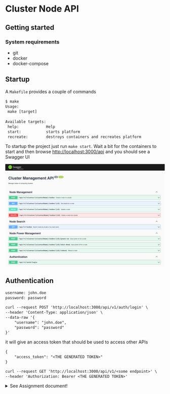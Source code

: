 # Cluster Node API

## Getting started

### System requirements

-   git
-   docker
-   docker-compose

## Startup

A `Makefile` provides a couple of commands

```shell
$ make
Usage:
 make [target]

Available targets:
 help:            Help
 start:           starts platform
 recreate:        destroys containers and recreates platform
```
To startup the project just run `make start`.
Wait a bit for the containers to start and then browse [http://localhost:3000/api](http://localhost:3000/api) and you should see a Swagger UI

![Screenshot](./docs/assets/img.png)

## Authentication
```text
username: john.doe
password: password
```
```shell
curl --request POST 'http://localhost:3000/api/v1/auth/login' \
--header 'Content-Type: application/json' \
--data-raw '{
    "username": "john.doe",
    "password": "password"
}'
```

it will give an access token that should be used to access other APIs

```shell
{
    "access_token": "<THE GENERATED TOKEN>"
}
```

```shell
curl --request GET 'http://localhost:3000/api/v1/<some endpoint>' \
--header 'Authorization: Bearer <THE GENERATED TOKEN>'
```

<details>
  <summary>See Assignment document!</summary>

# Interview Assignment - Cluster Node API

Hello, dear candidate! Thanks for taking the time to try this out.

The goal of this assignment is to assert (to some degree) your skills as a software engineer. You should focus on showcasing your skill at coding and problem solving. The solution is intentionally open-ended, to give you space for personal interpretation, but for all intents and purposes you can pretend that you're building a production-ready application!

You can develop the assignment in any common language you can demonstrate being comfortable coding with.

You're **allowed and encouraged** to use third party libraries and tools, as long as they are free and open source. An effective developer knows what to build and what to reuse, but also how his/her tools work. Be prepared to answer some questions about these, like why you chose them and what other alternatives you considered.

As this is a code review process, please minimize generated code, as this might make our jobs as reviewers more difficult.

_Note: While we love open source at SUSE, please do not create a public repo with your assignment in! This test is only shared with people interviewing, and for obvious reasons we'd like it to remain this way._

## Instructions

1. Clone this repository.
2. Create a pull request targeting the master branch of this repository.
   This PR should contain setup instructions for your application and a breakdown of the technologies & packages you chose to use, why you chose to use them, and the design decisions you made.
3. Reply to the email thread you're having with our HR department telling them we can start reviewing your code.

## Requirements

Create a simple API to manage nodes of computing clusters.
We'll refer to this as "The API" throughout the rest of this document.

There are two possible types of end users for this API: an unauthenticated one, and an authenticated one. We'll refer to these as "anonymous user" and "privileged user" respectively. The privileged user can implicitly also do everything the anonymous user can.

- As an anonymous user, I shall be able to access The API remotely.
- As an anonymous user, I shall be able to read a list of features The API offers.
- As an anonymous user, I shall be informed when trying to use a feature that is only available to privileged users.
- As a privileged user, I shall be able to search for nodes, either by node name or by cluster name.
- As a privileged user, I shall be able to create/read/update/delete nodes.
- As a privileged user, I shall be able to issue power-on/shutdown/reboot commands to a single node.

### Constraints and details

- The achitectural patterns, protocols and schemas used to implement The API are left as free design decisions.
- The only required entity handled by The API is a cluster _node_. Clusters are not required to be handled as a dedicated entity.
- The state represented by The API obviously doesn't have to be an actual cluster: the _single source of truth_ is expected to be simulated by any mean necessary (filesystem, database, object storage, etc); the only requirement is that such state must be persistent, i.e. restarting The API doesn't clear the data.
- The API itself doesn't _need_ to be "containerized" but, as a developer, I should be able to perform changes to the source code of The API and observe the results, by building/running it, on a Linux system which only provides an OCI container engine, without installing any new packages.
- Additional features you might want to autonomously define and implement are welcome!


## What to expect from the review

The review of your solution will happen in two phases:
1. First, you'll have a chance to interact with the interviewer[s] in a traditional asynchronous code review, like you would do on GitHub every day.
2. After the async peer review is done, we'll schedule a live chat with team, where further in-depth questions might be asked, to give you the chance to meet your potential future colleagues!

## Good luck

Code something awesome!

</details>